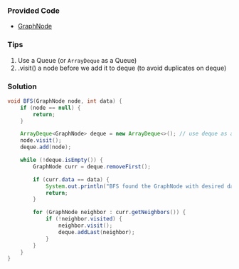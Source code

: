 ### Provided Code

- [GraphNode](https://github.com/RodneyShag/Interview_solutions/blob/master/Solutions/Implement%20a%20GraphNode.md)

### Tips

1. Use a Queue (or `ArrayDeque` as a Queue)
1. .visit() a node before we add it to deque (to avoid duplicates on deque)

### Solution

```java
void BFS(GraphNode node, int data) {
    if (node == null) {
        return;
    }

    ArrayDeque<GraphNode> deque = new ArrayDeque<>(); // use deque as a queue
    node.visit();
    deque.add(node);

    while (!deque.isEmpty()) {
        GraphNode curr = deque.removeFirst();

        if (curr.data == data) {
            System.out.println("BFS found the GraphNode with desired data: " + curr.data);
            return;
        }

        for (GraphNode neighbor : curr.getNeighbors()) {
            if (!neighbor.visited) {
                neighbor.visit();
                deque.addLast(neighbor);
            }
        }
    }
}
```
